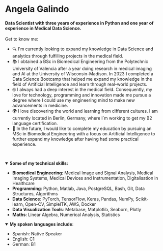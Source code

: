 # Angela Galindo

#### Data Scientist with three years of experience in Python and one year of experience in Medical Data Science.

Get to know me:

- 🔍 I'm currently looking to expand my knowledge in Data Science and analytics through fulfilling projects in the medical field.
- 📚 I obtained a BSc in Biomedical Engineering from the Polytechnic University of Valencia after a year doing research in medical imaging and AI at the University of Wisconsin-Madison. In 2023 I completed a Data Science Bootcamp that helped me expand my knowledge in the field of Artificial Intelligence and learn through real-world projects.
- 🤓 I always had a deep interest in the medical field. Consequently, my love for technology, programming and innovation made me pursue a degree where I could use my engineering mind to make new advancements in medicine.
- 🌍 I love discovering the world and learning from different cultures. I am currently located in Berlin, Germany, where I´m working to get my B2 language certification.
- 🔮 In the future, I would like to complete my education by pursuing an MSc in Biomedical Engineering with a focus on Artificial Intelligence to further expand my knowledge after having had some practical experience.

<p>&nbsp;</p>
<details open>
  <summary><b>Some of my technical skills:</b></summary>
<ul>
  <li><b>Biomedical Engineering</b>: Medical Image and Signal Analysis, Medical Imaging Systems, Medical Devices and Instrumentation, Digitalisation in Healthcare</li>
   <li><b>Programming</b>: Python, Matlab, Java, PostgreSQL, Bash, Git, Data Structures, Algorithms</li>
  <li><b>Data Science</b>: PyTorch, TensorFlow, Keras, Pandas, NumPy, Scikit-learn, Open-CV, SimpleITK, AWS, Docker</li>
  <li><b>Data Visualization Tools</b>: Metabase, Matplotlib, Seaborn, Plotly</li>
  <li><b>Maths</b>: Linear Algebra, Numerical Analysis, Statistics</li>
</ul>
</details>

<details open>
  <summary><b>My spoken languages include:</b></summary>
<ul>
  <li>Spanish: Native Speaker</li>
  <li>English: C1</li>
  <li>German: B1</li>
</ul>
</details>

<!--
**angasan/angasan** is a ✨ _special_ ✨ repository because its `README.md` (this file) appears on your GitHub profile.

Here are some ideas to get you started:

- 🔭 I’m currently working on ...
- 🌱 I’m currently learning ...
- 👯 I’m looking to collaborate on ...
- 🤔 I’m looking for help with ...
- 💬 Ask me about ...
- 📫 How to reach me: ...
- 😄 Pronouns: ...
- ⚡ Fun fact: ...
-->
